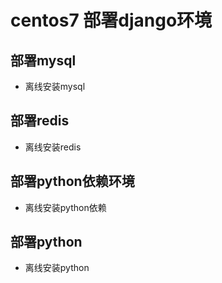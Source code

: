 # centos7 部署django环境
## 部署mysql
- 离线安装mysql
## 部署redis
- 离线安装redis
## 部署python依赖环境
- 离线安装python依赖
## 部署python
- 离线安装python
